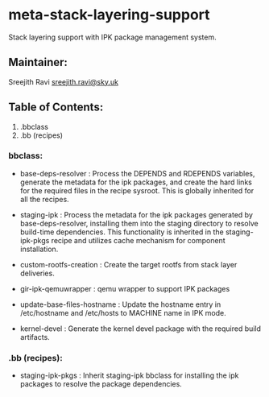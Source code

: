 # meta-stack-layering-support
Stack layering support with IPK package management system.

## Maintainer:
Sreejith Ravi <sreejith.ravi@sky.uk> <br />

## Table of Contents:
  1. .bbclass
  2. .bb (recipes)

### bbclass:
- base-deps-resolver : Process the DEPENDS and RDEPENDS variables, generate the metadata for the ipk packages, and create the hard links for the required files in the recipe sysroot. This is globally inherited for all the recipes.

- staging-ipk : Process the metadata for the ipk packages generated by base-deps-resolver, installing them into the staging directory to resolve build-time dependencies. This functionality is inherited in the staging-ipk-pkgs recipe and utilizes cache mechanism for component installation.

- custom-rootfs-creation : Create the target rootfs from stack layer deliveries. 

- gir-ipk-qemuwrapper : qemu wrapper to support IPK packages

- update-base-files-hostname : Update the hostname entry in /etc/hostname and /etc/hosts to MACHINE name in IPK mode.

- kernel-devel : Generate the kernel devel package with the required build artifacts.

### .bb (recipes):
- staging-ipk-pkgs : Inherit staging-ipk bbclass for installing the ipk packages to resolve the package dependencies.
